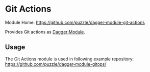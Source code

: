 # Git Actions

Module Home: https://github.com/puzzle/dagger-module-git-actions

Provides Git actions as [Dagger Module](https://daggerverse.dev/).

## Usage

The Git Actions module is used in following example repository: https://github.com/puzzle/dagger-module-gitops/
